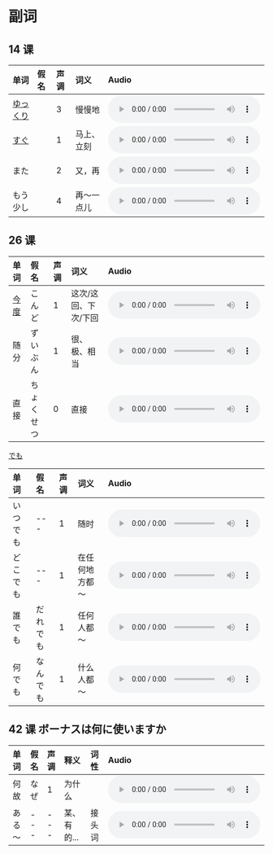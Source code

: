 # 副词

## 14 课

| 单词                      | 假名 | 声调 | 词义       | Audio                                                                                        |
| :------------------------ | :--- | :--- | :--------- | :------------------------------------------------------------------------------------------- |
| [ゆっくり](./14/ゆっくり) |      | 3    | 慢慢地     | <audio src="http://dict.youdao.com/dictvoice?le=jap&audio=ゆっくり&type=3" controls></audio> |
| [すぐ](./14/すぐ)         |      | 1    | 马上、立刻 | <audio src="http://dict.youdao.com/dictvoice?le=jap&audio=すぐ&type=3" controls></audio>     |
| また                      |      | 2    | 又，再     | <audio src="http://dict.youdao.com/dictvoice?le=jap&audio=また&type=3" controls></audio>     |
| もう少し                  |      | 4    | 再～一点儿 | <audio src="http://dict.youdao.com/dictvoice?le=jap&audio=もう少し&type=3" controls></audio> |

## 26 课

| 单词              | 假名       | 声调 | 词义                 | Audio                                                                                    |
| :---------------- | :--------- | :--- | :------------------- | :--------------------------------------------------------------------------------------- |
| [今度](./26/今度) | こんど     | 1    | 这次/这回、下次/下回 | <audio src="http://dict.youdao.com/dictvoice?le=jap&audio=今度&type=3" controls></audio> |
| 随分              | ずいぶん   | 1    | 很、极、相当         | <audio src="http://dict.youdao.com/dictvoice?le=jap&audio=随分&type=3" controls></audio> |
| 直接              | ちょくせつ | 0    | 直接                 | <audio src="http://dict.youdao.com/dictvoice?le=jap&audio=直接&type=3" controls></audio> |

[でも](./26/でも)

| 单词     | 假名     | 声调 | 词义           | Audio                                                                                        |
| :------- | :------- | :--- | :------------- | :------------------------------------------------------------------------------------------- |
| いつでも | ---      | 1    | 随时           | <audio src="http://dict.youdao.com/dictvoice?le=jap&audio=いつでも&type=3" controls></audio> |
| どこでも | ---      | 1    | 在任何地方都～ | <audio src="http://dict.youdao.com/dictvoice?le=jap&audio=どこでも&type=3" controls></audio> |
| 誰でも   | だれでも | 1    | 任何人都～     | <audio src="http://dict.youdao.com/dictvoice?le=jap&audio=誰でも&type=3" controls></audio>   |
| 何でも   | なんでも | 1    | 什么人都～     | <audio src="http://dict.youdao.com/dictvoice?le=jap&audio=何でも&type=3" controls></audio>   |

## 42 课 ボーナスは何に使いますか

| 单词   | 假名 | 声调 | 释义        | 词性   | Audio                                                                                      |
| :----- | :--- | :--- | :---------- | :----- | :----------------------------------------------------------------------------------------- |
| 何故   | なぜ | 1    | 为什么      |        | <audio src="http://dict.youdao.com/dictvoice?le=jap&audio=何故&type=3" controls></audio>   |
| ある～ | ---  | ---  | 某、有的... | 接头词 | <audio src="http://dict.youdao.com/dictvoice?le=jap&audio=ある～&type=3" controls></audio> |
